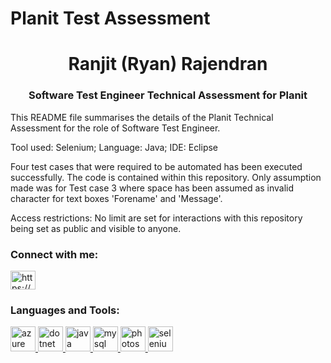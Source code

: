 # Planit Test Assessment

<h1 align="center">Ranjit (Ryan) Rajendran</h1>
<h3 align="center">Software Test Engineer Technical Assessment for Planit</h3>

<p align="left">

This README file summarises the details of the Planit Technical Assessment for the role of Software Test Engineer. 

Tool used: Selenium;   Language: Java;   IDE: Eclipse

Four test cases that were required to be automated has been executed successfully. The code is contained within this repository.  Only assumption made was for Test case 3 where space has been assumed as invalid character for text boxes 'Forename' and 'Message'. 

Access restrictions: No limit are set for interactions with this repository being set as public and visible to anyone.

 </p>

<p align="left">
<h3 align="left">Connect with me:</h3>
<a href="https://www.linkedin.com/in/ryan-rajendran/" target="blank"><img align="center" src="https://cdn.jsdelivr.net/npm/simple-icons@3.0.1/icons/linkedin.svg" alt="https://www.linkedin.com/in/ryan-rajendran/" height="30" width="40" /></a>
</p>

<h3 align="left">Languages and Tools:</h3>
<p align="left"> <a href="https://azure.microsoft.com/en-in/" target="_blank"> <img src="https://www.vectorlogo.zone/logos/microsoft_azure/microsoft_azure-icon.svg" alt="azure" width="40" height="40"/> </a> <a href="https://dotnet.microsoft.com/" target="_blank"> <img src="https://devicons.github.io/devicon/devicon.git/icons/dot-net/dot-net-original-wordmark.svg" alt="dotnet" width="40" height="40"/> </a> <a href="https://www.java.com" target="_blank"> <img src="https://devicons.github.io/devicon/devicon.git/icons/java/java-original-wordmark.svg" alt="java" width="40" height="40"/> </a> <a href="https://www.mysql.com/" target="_blank"> <img src="https://devicons.github.io/devicon/devicon.git/icons/mysql/mysql-original-wordmark.svg" alt="mysql" width="40" height="40"/> </a> <a href="https://www.photoshop.com/en" target="_blank"> <img src="https://devicons.github.io/devicon/devicon.git/icons/photoshop/photoshop-plain.svg" alt="photoshop" width="40" height="40"/> </a> <a href="https://www.selenium.dev" target="_blank"> <img src="https://raw.githubusercontent.com/detain/svg-logos/780f25886640cef088af994181646db2f6b1a3f8/svg/selenium-logo.svg" alt="selenium" width="40" height="40"/> </a> </p>
